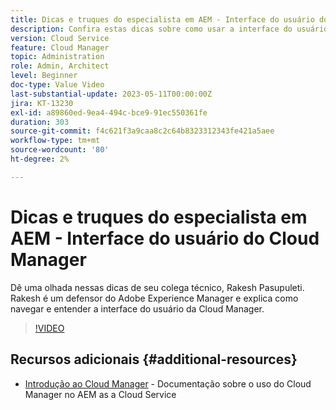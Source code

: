 ```yaml
---
title: Dicas e truques do especialista em AEM - Interface do usuário do Cloud Manager
description: Confira estas dicas sobre como usar a interface do usuário do Cloud Manager do especialista e campeão em AEM, Rakesh Pasupuleti.
version: Cloud Service
feature: Cloud Manager
topic: Administration
role: Admin, Architect
level: Beginner
doc-type: Value Video
last-substantial-update: 2023-05-11T00:00:00Z
jira: KT-13230
exl-id: a89860ed-9ea4-494c-bce9-91ec550361fe
duration: 303
source-git-commit: f4c621f3a9caa8c2c64b8323312343fe421a5aee
workflow-type: tm+mt
source-wordcount: '80'
ht-degree: 2%

---
```


# Dicas e truques do especialista em AEM - Interface do usuário do Cloud Manager

Dê uma olhada nessas dicas de seu colega técnico, Rakesh Pasupuleti. Rakesh é um defensor do Adobe Experience Manager e explica como navegar e entender a interface do usuário da Cloud Manager.

>[!VIDEO](https://video.tv.adobe.com/v/3419298?quality=12&learn=on)

## Recursos adicionais {#additional-resources}

* [Introdução ao Cloud Manager](https://experienceleague.adobe.com/docs/experience-manager-cloud-service/content/onboarding/concepts/cloud-manager-introduction.html) - Documentação sobre o uso do Cloud Manager no AEM as a Cloud Service
